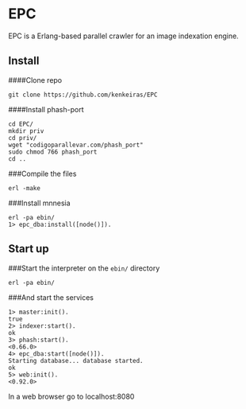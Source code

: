 EPC
===

EPC is a Erlang-based parallel crawler for an image indexation engine.


Install
-------

####Clone repo

    git clone https://github.com/kenkeiras/EPC
     
####Install phash-port

    cd EPC/
    mkdir priv
    cd priv/
    wget "codigoparallevar.com/phash_port"
    sudo chmod 766 phash_port
    cd ..

###Compile the files

    erl -make

###Install mnnesia

    erl -pa ebin/
    1> epc_dba:install([node()]).

Start up
--------

###Start the interpreter on the `ebin/` directory

    erl -pa ebin/ 

###And start the services

    1> master:init().
    true
    2> indexer:start().
    ok
    3> phash:start().
    <0.66.0>
    4> epc_dba:start([node()]).
    Starting database... database started.
    ok
    5> web:init().
    <0.92.0>

In a web browser go to localhost:8080
